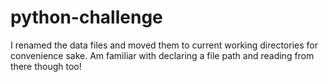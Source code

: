 # python-challenge

I renamed the data files and moved them to current working directories for convenience sake.
Am familiar with declaring a file path and reading from there though too!
